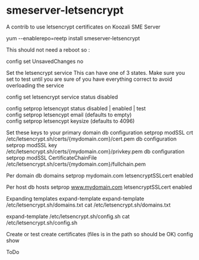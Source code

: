 # smeserver-letsencrypt
A contrib to use letsencrypt certificates on Koozali SME Server

yum --enablerepo=reetp install smeserver-letsencrypt

This should not need a reboot so :

config set UnsavedChanges no

Set the letsencrypt service
This can have one of 3 states. Make sure you set to test until you are sure of you have everything correct to avoid overloading the service

config set letsencrypt service status disabled

config setprop letsencypt status disabled | enabled | test  
config setprop letsencypt email (defaults to empty)  
config setprop letsencypt keysize (defaults to 4096)  


Set these keys to your primary domain
db configuration setprop modSSL crt /etc/letsencrypt.sh/certs/{mydomain.com}/cert.pem
db configuration setprop modSSL key /etc/letsencrypt.sh/certs/{mydomain.com}/privkey.pem
db configuration setprop modSSL CertificateChainFile /etc/letsencrypt.sh/certs/{mydomain.com}/fullchain.pem

Per domain 
db domains setprop mydomain.com letsencryptSSLcert enabled

Per host
db hosts setprop www.mydomain.com letsencryptSSLcert enabled

Expanding templates
expand-template expand-template /etc/letsencrypt.sh/domains.txt
cat /etc/letsencrypt.sh/domains.txt

expand-template /etc/letsencrypt.sh/config.sh
cat /etc/letsencrypt.sh/config.sh

Create or test create certificates (files is in the path so should be OK)
config show 

ToDo

